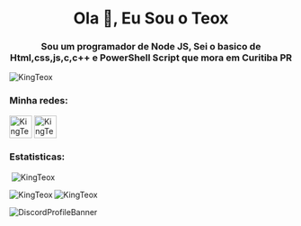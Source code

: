 <h1 align="center">Ola 👋, Eu Sou o Teox</h1>
<h3 align="center">Sou um programador de Node JS, Sei o basico de Html,css,js,c,c++ e PowerShell Script que mora em Curitiba PR</h3>

<p align="left"> <img src="https://komarev.com/ghpvc/?username=KingTeox&label=Profile%20views&color=c111e4&style=flat-square" alt="KingTeox" /> </p>

<h3 align="left">Minha redes:</h3>
<p align="left">
<a href="https://twitter.com/KingTeox/" target="blank"><img align="center" src="https://cdn-icons-png.flaticon.com/128/733/733579.png" alt="KingTeox" height="40" width="40" /></a>
<a href="https://instagram.com/kingxteox/" target="blank"><img align="center" src="https://cdn-icons-png.flaticon.com/128/174/174855.png" alt="KingTeox" height="40" width="40" /></a>
</p>

<h3 align="left">Estatisticas:</h3>
<p>&nbsp;<img align="center" src="https://github-readme-stats.vercel.app/api?username=KingTeox&show_icons=true&theme=github_dark&locale=pt-br" alt="KingTeox" /></p>

<p><img align="left" src="https://github-readme-stats.vercel.app/api/top-langs?username=KingTeox&show_icons=true&theme=github_dark&locale=pt-br" alt="KingTeox" /></p>

<p><img align="center" src="https://github-readme-streak-stats.herokuapp.com/?user=KingTeox&theme=dark" alt="KingTeox" /></p>

![DiscordProfileBanner](https://discord.c99.nl/widget/theme-1/462980817040310283.png)
